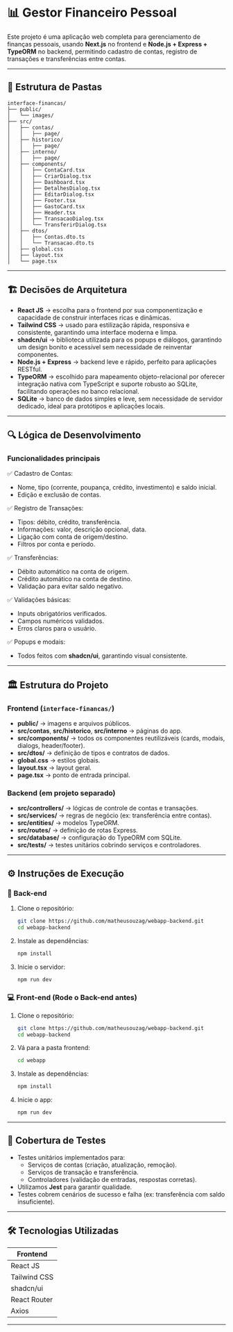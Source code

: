 # 📊 Gestor Financeiro Pessoal

Este projeto é uma aplicação web completa para gerenciamento de finanças pessoais, usando **Next.js** no frontend e **Node.js + Express + TypeORM** no backend, permitindo cadastro de contas, registro de transações e transferências entre contas.

---

## 📁 Estrutura de Pastas

```
interface-financas/
├── public/
│   └── images/
├── src/
│   ├── contas/
│   │   ├── page/
│   ├── historico/
│   │   ├── page/
│   ├── interno/
│   │   ├── page/
│   ├── components/
│   │   ├── ContaCard.tsx
│   │   ├── CriarDialog.tsx
│   │   ├── Dashboard.tsx
│   │   ├── DetalhesDialog.tsx
│   │   ├── EditarDialog.tsx
│   │   ├── Footer.tsx
│   │   ├── GastoCard.tsx
│   │   ├── Header.tsx
│   │   ├── TransacaoDialog.tsx
│   │   └── TransferirDialog.tsx
│   ├── dtos/
│   │   ├── Contas.dto.ts
│   │   └── Transacao.dto.ts
│   ├── global.css
│   ├── layout.tsx
│   └── page.tsx
```

---

## 🏗️ Decisões de Arquitetura

- **React JS** → escolha para o frontend por sua componentização e capacidade de construir interfaces ricas e dinâmicas.
- **Tailwind CSS** → usado para estilização rápida, responsiva e consistente, garantindo uma interface moderna e limpa.
- **shadcn/ui** → biblioteca utilizada para os popups e diálogos, garantindo um design bonito e acessível sem necessidade de reinventar componentes.
- **Node.js + Express** → backend leve e rápido, perfeito para aplicações RESTful.
- **TypeORM** → escolhido para mapeamento objeto-relacional por oferecer integração nativa com TypeScript e suporte robusto ao SQLite, facilitando operações no banco relacional.
- **SQLite** → banco de dados simples e leve, sem necessidade de servidor dedicado, ideal para protótipos e aplicações locais.

---

## 🔍 Lógica de Desenvolvimento

### Funcionalidades principais

✅ Cadastro de Contas:
- Nome, tipo (corrente, poupança, crédito, investimento) e saldo inicial.
- Edição e exclusão de contas.

✅ Registro de Transações:
- Tipos: débito, crédito, transferência.
- Informações: valor, descrição opcional, data.
- Ligação com conta de origem/destino.
- Filtros por conta e período.

✅ Transferências:
- Débito automático na conta de origem.
- Crédito automático na conta de destino.
- Validação para evitar saldo negativo.

✅ Validações básicas:
- Inputs obrigatórios verificados.
- Campos numéricos validados.
- Erros claros para o usuário.

✅ Popups e modais:
- Todos feitos com **shadcn/ui**, garantindo visual consistente.

---

## 🏛️ Estrutura do Projeto

### Frontend (`interface-financas/`)
- **public/** → imagens e arquivos públicos.
- **src/contas**, **src/historico**, **src/interno** → páginas do app.
- **src/components/** → todos os componentes reutilizáveis (cards, modais, dialogs, header/footer).
- **src/dtos/** → definição de tipos e contratos de dados.
- **global.css** → estilos globais.
- **layout.tsx** → layout geral.
- **page.tsx** → ponto de entrada principal.

### Backend (em projeto separado)
- **src/controllers/** → lógicas de controle de contas e transações.
- **src/services/** → regras de negócio (ex: transferência entre contas).
- **src/entities/** → modelos TypeORM.
- **src/routes/** → definição de rotas Express.
- **src/database/** → configuração do TypeORM com SQLite.
- **src/tests/** → testes unitários cobrindo serviços e controladores.

---

## ⚙️ Instruções de Execução

### 🔧 Back-end

1. Clone o repositório:
   ```bash
   git clone https://github.com/matheusouzag/webapp-backend.git
   cd webapp-backend
   ```
2. Instale as dependências:
   ```bash
   npm install
   ```
3. Inicie o servidor:
   ```bash
   npm run dev
   ```

### 💻 Front-end (Rode o Back-end antes)

1. Clone o repositório:
   ```bash
   git clone https://github.com/matheusouzag/webapp-backend.git
   cd webapp-backend
   ```
2. Vá para a pasta frontend:
   ```bash
   cd webapp
   ```

3. Instale as dependências:
   ```bash
   npm install
   ```

4. Inicie o app:
   ```bash
   npm run dev
   ```

---

## 🧪 Cobertura de Testes

- Testes unitários implementados para:
  - Serviços de contas (criação, atualização, remoção).
  - Serviços de transação e transferência.
  - Controladores (validação de entradas, respostas corretas).
- Utilizamos **Jest** para garantir qualidade.
- Testes cobrem cenários de sucesso e falha (ex: transferência com saldo insuficiente).

---

## 🛠️ Tecnologias Utilizadas

| Frontend        | 
|-----------------|
| React JS        | 
| Tailwind CSS    | 
| shadcn/ui       | 
| React Router    | 
| Axios           | 

---
